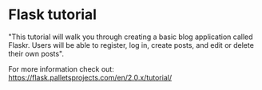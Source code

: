 # Flask tutorial 

"This tutorial will walk you through creating a basic blog application called Flaskr. Users will be able to register, log in, create posts, and edit or delete their own posts".

For more information check out: https://flask.palletsprojects.com/en/2.0.x/tutorial/